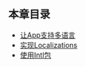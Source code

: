 
## 本章目录
* [让App支持多语言](multi_languages_support.md)
* [实现Localizations](locallization_implement.md) 
* [使用Intl包](intl.md) 
